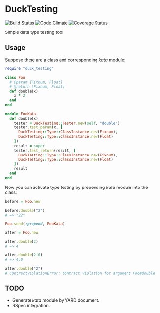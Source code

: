 # DuckTesting

[![Build Status](https://travis-ci.org/yuku-t/duck_testing.svg?branch=master)](https://travis-ci.org/yuku-t/duck_testing) [![Code Climate](https://codeclimate.com/github/yuku-t/duck_testing/badges/gpa.svg)](https://codeclimate.com/github/yuku-t/duck_testing) [![Coverage Status](https://coveralls.io/repos/yuku-t/duck_testing/badge.svg)](https://coveralls.io/r/yuku-t/duck_testing)

Simple data type testing tool

## Usage

Suppose there are a class and corresponding _kata_ module:

```rb
require "duck_testing"

class Foo
  # @param [Fixnum, Float]
  # @return [Fixnum, Float]
  def double(x)
    x * 2
  end
end

module FooKata
  def double(x)
    tester = DuckTesting::Tester.new(self, "double")
    tester.test_param(x, [
      DuckTesting::Type::ClassInstance.new(Fixnum),
      DuckTesting::Type::ClassInstance.new(Float)
    ])
    result = super
    tester.test_return(result, [
      DuckTesting::Type::ClassInstance.new(Fixnum),
      DuckTesting::Type::ClassInstance.new(Float)
    ])
    result
  end
end
```

Now you can activate type testing by prepending _kata_ module into the class:

```rb
before = Foo.new

before.double("2")
# => "22"

Foo.send(:prepend, FooKata)

after = Foo.new

after.double(2)
# => 4

after.double(2.0)
# => 4.0

after.double("2")
# ContractViolationError: Contract violation for argument Foo#double
```

## TODO

- Generate _kata_ module by YARD document.
- RSpec integration.
